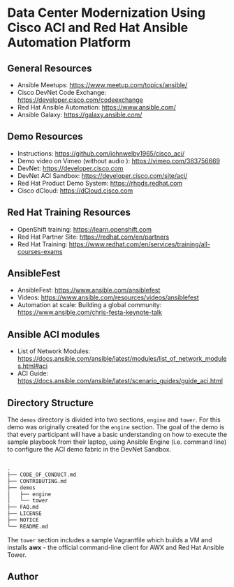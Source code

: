 # Data Center Modernization Using Cisco ACI and Red Hat Ansible Automation Platform


## General Resources
* Ansible Meetups: https://www.meetup.com/topics/ansible/
* Cisco DevNet Code Exchange: https://developer.cisco.com/codeexchange
* Red Hat Ansible Automation: https://www.ansible.com/
* Ansible Galaxy: https://galaxy.ansible.com/

## Demo Resources
* Instructions: https://github.com/johnwelby1965/cisco_aci/
* Demo video on Vimeo (without audio ): https://vimeo.com/383756669
* DevNet: https://developer.cisco.com
* DevNet ACI Sandbox: https://developer.cisco.com/site/aci/
* Red Hat Product Demo System: https://rhpds.redhat.com
* Cisco dCloud: https://dCloud.cisco.com

## Red Hat Training Resources
* OpenShift training:  https://learn.openshift.com
* Red Hat Partner Site: https://redhat.com/en/partners
* Red Hat Training: https://www.redhat.com/en/services/training/all-courses-exams

## AnsibleFest
* AnsibleFest: https://www.ansible.com/ansiblefest
* Videos: https://www.ansible.com/resources/videos/ansiblefest
* Automation at scale: Building a global community: https://www.ansible.com/chris-festa-keynote-talk

## Ansible ACI modules
* List of Network Modules: https://docs.ansible.com/ansible/latest/modules/list_of_network_modules.html#aci
* ACI Guide: https://docs.ansible.com/ansible/latest/scenario_guides/guide_aci.html

## Directory Structure
The `demos` directory is divided into two sections, `engine` and `tower`.  For this demo was originally created for the `engine` section. The goal of the demo is that every participant will have a basic understanding on how to execute the sample playbook from their laptop, using Ansible Engine (i.e. command line)  to configure the ACI demo fabric in the DevNet Sandbox.

```bash

.
├── CODE_OF_CONDUCT.md
├── CONTRIBUTING.md
├── demos
│   ├── engine
│   └── tower
├── FAQ.md
├── LICENSE
├── NOTICE
└── README.md
```
The `tower` section includes a sample Vagrantfile which builds a VM and installs **awx** - the official command-line client for AWX and Red Hat Ansible Tower.  

## Author



